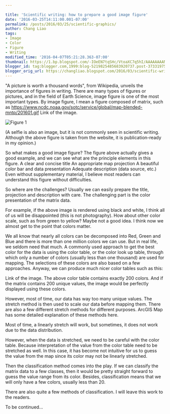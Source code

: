```yaml
---
 
title: 'Scientific writing: how to prepare a good image figure'
date: '2016-03-25T14:11:00.001-07:00'
permalink: /posts/2016/03/25/scientific-graphics/
author: Chang Liao
tags:
- Image
- Color
- Figure
- Writing
modified_time: '2016-04-07T05:21:28.363-07:00'
thumbnail: https://1.bp.blogspot.com/-IOeEN7tqSHc/VtoaXC7q5hI/AAAAAAAANNk/GXrSvsrvyBY/s72-c/matrix.png
blogger_id: tag:blogger.com,1999:blog-5219825485683920737.post-373319753761247366
blogger_orig_url: https://changliao.blogspot.com/2016/03/scientific-writing-001.html
---
```


"A picture is worth a thousand words", from Wikipedia, unveils the importance of figures in writing.
There are many types of figures or pictures, and in the field of Earth Science, image figure is one of the most important types.
By image figure, I mean a figure composed of matrix, such as
https://www.ncdc.noaa.gov/sotc/service/global/map-blended-mntp/201601.gif
Link of the image.

![Figure 1](https://github.com/changliao/changliao.github.io/blob/main/_figure/visualization/noaa_land_ocean_temperature.png?raw=true)

(A selfie is also an image, but it is not commonly seen in scientific writing. Although the above figure is taken from the website, it is publication-ready in my opinion.)

So what makes a good  image figure? The figure above actually gives a good example, and we can see what are the principle elements in this figure.
A clear and concise title
An appropriate map projection
A beautiful color bar and data presentation
Adequate description (data source, etc.)
Even without supplementary material, I believe most readers can understand this figure without difficulties.

So where are the challenges?
Usually we can easily prepare the title, projection and description with care. The challenging part is the color presentation of the matrix data.

For example, if the above image is rendered using black and white, I think all of us will be disappointed (this is not photography).
How about other color scale, such as from green to yellow? Maybe not a good idea.
I think now we almost get to the point that colors matter.

We all know that nearly all colors can be decomposed into Red, Green and Blue and there is more than one million colors we can use. But in real life, we seldom need that much.
A commonly used approach to get the best color for the data is using the color table, or the color look up table, through which only a number of colors (usually less than one thousand) are used for mapping.
The selections of these colors are also based on a few approaches. Anyway, we can produce much nicer color tables such as this:


Link of the image.
The above color table contains exactly 200 colors. And if the matrix contains 200 unique values, the image would be perfectly displayed using these colors.



However, most of time, our data has way too many unique values. The stretch method is then used to scale our data before mapping them. There are also a few different stretch methods for different purposes. ArcGIS Map has some detailed explanation of these methods here.

Most of time, a linearly stretch will work, but sometimes, it does not work due to the data distribution.

However, when the data is stretched, we need to be careful with the color table. Because interpretation of the value from the color table need to be stretched as well. In this case, it has become not intuitive for us to guess the value from the map since its color may not be linearly stretched.

Then the classification method comes into the play. If we can classify the matrix data to a few classes, then it would be pretty straight forward to guess the value range from its color. Besides, classification means that we will only have a few colors, usually less than 20.

There are also quite a few methods of classification.
I will leave this work to the readers.

To be continued...